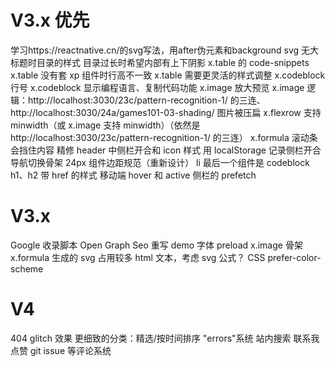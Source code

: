 # V3.x 优先

学习https://reactnative.cn/的svg写法，用after伪元素和background svg
无大标题时目录的样式
目录过长时希望内部有上下阴影
x.table 的 code-snippets
x.table 没有套 xp 组件时行高不一致
x.table 需要更灵活的样式调整
x.codeblock 行号
x.codeblock 显示编程语言、复制代码功能
x.image 放大预览
x.image 逻辑：http://localhost:3030/23c/pattern-recognition-1/ 的三连、http://localhost:3030/24a/games101-03-shading/ 图片被压扁
x.flexrow 支持 minwidth（或 x.image 支持 minwidth）（依然是 http://localhost:3030/23c/pattern-recognition-1/ 的三连）
x.formula 滚动条会挡住内容
精修 header 中侧栏开合和 icon 样式
用 localStorage 记录侧栏开合
导航切换骨架
24px 组件边距规范（重新设计）
li 最后一个组件是 codeblock
h1、h2 带 href 的样式
移动端 hover 和 active
侧栏的 prefetch

# V3.x

Google 收录脚本
Open Graph Seo
重写 demo
字体 preload
x.image 骨架
x.formula 生成的 svg 占用较多 html 文本，考虑 svg 公式？
CSS prefer-color-scheme

# V4

404 glitch 效果
更细致的分类：精选/按时间排序
"errors"系统
站内搜索
联系我
点赞
git issue 等评论系统
